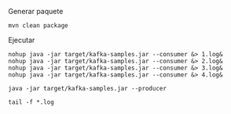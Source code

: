 Generar paquete

    mvn clean package

Ejecutar

    nohup java -jar target/kafka-samples.jar --consumer &> 1.log&
    nohup java -jar target/kafka-samples.jar --consumer &> 2.log&  
    nohup java -jar target/kafka-samples.jar --consumer &> 3.log&  
    nohup java -jar target/kafka-samples.jar --consumer &> 4.log&
  
    java -jar target/kafka-samples.jar --producer
  
    tail -f *.log
  
